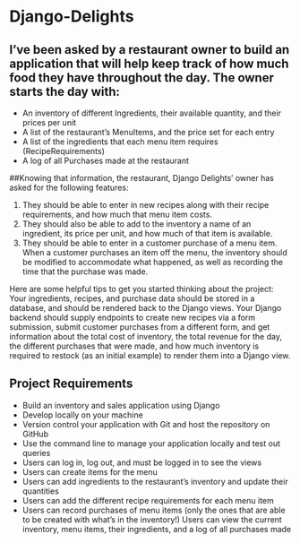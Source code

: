 # Django-Delights
## I’ve been asked by a restaurant owner to build an application that will help keep track of how much food they have throughout the day. The owner starts the day with:

* An inventory of different Ingredients, their available quantity, and their prices per unit
* A list of the restaurant’s MenuItems, and the price set for each entry
* A list of the ingredients that each menu item requires (RecipeRequirements)
* A log of all Purchases made at the restaurant


##Knowing that information, the restaurant, Django Delights’ owner has asked for the following features:

1. They should be able to enter in new recipes along with their recipe requirements, and how much that menu item costs.
2. They should also be able to add to the inventory a name of an ingredient, its price per unit, and how much of that item is available.
3. They should be able to enter in a customer purchase of a menu item. When a customer purchases an item off the menu, the inventory should be modified to accommodate what happened, as well as recording the time that the purchase was made.

Here are some helpful tips to get you started thinking about the project: Your ingredients, recipes, and purchase data should be stored in a database, and should be rendered back to the Django views. Your Django backend should supply endpoints to create new recipes via a form submission, submit customer purchases from a different form, and get information about the total cost of inventory, the total revenue for the day, the different purchases that were made, and how much inventory is required to restock (as an initial example) to render them into a Django view.

## Project Requirements
* Build an inventory and sales application using Django
* Develop locally on your machine
* Version control your application with Git and host the repository on GitHub
* Use the command line to manage your application locally and test out queries
* Users can log in, log out, and must be logged in to see the views
* Users can create items for the menu
* Users can add ingredients to the restaurant’s inventory and update their quantities
* Users can add the different recipe requirements for each menu item
* Users can record purchases of menu items (only the ones that are able to be created with what’s in the inventory!)
 Users can view the current inventory, menu items, their ingredients, and a log of all purchases made

